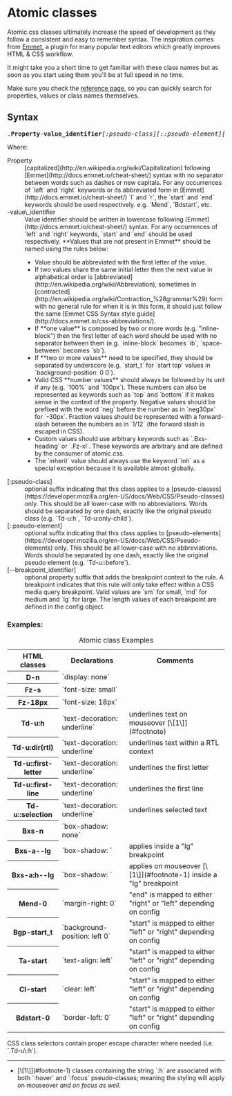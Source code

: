 # Atomic classes

Atomic.css classes ultimately increase the speed of development as they follow a consistent and easy to remember syntax. The inspiration comes from [Emmet](http://emmet.io/), a plugin for many popular text editors which greatly improves HTML & CSS workflow.

It might take you a short time to get familiar with these class names but as soon as you start using them you'll be at full speed in no time.

Make sure you check the [reference page](/reference), so you can quickly search for properties, values or class names themselves.

## Syntax

<pre>
.<strong>Property</strong>-<strong>value_identifier</strong><em>[:pseudo-class][::pseudo-element][--breakpoint_identifier]</em>
</pre>

Where:

<dl class="dl-list">
    <dt>Property</dt>
    <dd>[capitalized](http://en.wikipedia.org/wiki/Capitalization) following [Emmet](http://docs.emmet.io/cheat-sheet/) syntax with no separator between words such as dashes or new capitals. For any occurrences of `left` and `right` keywords or its abbreviated form in [Emmet](http://docs.emmet.io/cheat-sheet/) `l` and `r`, the `start` and `end` keywords should be used respectively. e.g. `Mend`, `Bdstart`, etc.</dd>
    <dt>-value\_identifier</dt>
    <dd>Value identifier should be written in lowercase following [Emmet](http://docs.emmet.io/cheat-sheet/) syntax. For any occurrences of `left` and `right` keywords, `start` and `end` should be used respectively. **Values that are not present in Emmet** should be named using the rules below:
    <ul class="ul-list">
        <li>Value should be abbreviated with the first letter of the value.</li>
        <li>If two values share the same initial letter then the next value in alphabetical order is [abbreviated](http://en.wikipedia.org/wiki/Abbreviation), sometimes in [contracted](http://en.wikipedia.org/wiki/Contraction_%28grammar%29) form with no general rule for when it is in this form, it should just follow the same [Emmet CSS Syntax style guide](http://docs.emmet.io/css-abbreviations/).</li>
        <li>If **one value** is composed by two or more words (e.g. "inline-block") then the first letter of each word should be used with no separator between them (e.g. `inline-block` becomes `ib`, `space-between` becomes `sb`).</li>
        <li>If **two or more values** need to be specified, they should be separated by underscore (e.g. `start_t` for `start top` values in `background-position: 0 0`).</li>
        <li>Valid CSS **number values** should always be followed by its unit if any (e.g. `100%` and `100px`). These numbers can also be represented as keywords such as `top` and `bottom` if it makes sense in the context of the property.  Negative values should be prefixed with the word `neg` before the number as in `neg30px` for `-30px`. Fraction values should be represented with a forward-slash between the numbers as in `1/12` (the forward slash is escaped in CSS).</li>
        <li>Custom  values should use arbitrary keywords such as `.Bxs-heading` or `.Fz-xl`. These keywords are arbitrary and are defined by the consumer of atomic.css.</li>
        <li>The `inherit` value should always use the keyword `inh` as a special exception because it is available almost globally.</li>
    </ul>
    </dd>
    <dt>[:pseudo-class]</dt>
    <dd>optional suffix indicating that this class applies to a [pseudo-classes](https://developer.mozilla.org/en-US/docs/Web/CSS/Pseudo-classes) only. This should be all lower-case with no abbreviations. Words should be separated by one dash, exactly like the original pseudo class (e.g. `Td-u:h`, `Td-u:only-child`).</dd>
    <dt>[::pseudo-element]</dt>
    <dd>optional suffix indicating that this class applies to [pseudo-elements](https://developer.mozilla.org/en-US/docs/Web/CSS/Pseudo-elements) only. This should be all lower-case with no abbreviations. Words should be separated by one dash, exactly like the original pseudo element (e.g. `Td-u::before`).</dd>
    <dt>[--breakpoint_identifier]</dt>
    <dd>optional property suffix that adds the breakpoint context to the rule. A breakpoint indicates that this rule will only take effect within a CSS media query breakpoint. Valid values are `sm` for small, `md` for medium and `lg` for large. The length values of each breakpoint are defined in the config object.</dd>
</dl>

### Examples:

<table class="Ta-start W-100%">
    <caption class="hidden">Atomic class Examples</caption>
    <tr>
        <th scope="col" class="P-10px">HTML classes</th>
        <th scope="col" class="P-10px">Declarations</th>
        <th scope="col" class="P-10px">Comments</th>
    </tr>
    <tr class="Bdt-1">
        <th scope="row" class="Va-t Whs-nw P-10px">D-n</th>
        <td class="Va-t C-f2438c Whs-nw P-10px">`display: none`</td>
        <td class="Va-t P-10px"></td>
    </tr>
    <tr class="Bdt-1">
        <th scope="row" class="Va-t Whs-nw P-10px">Fz-s</th>
        <td class="Va-t C-f2438c Whs-nw P-10px">`font-size: small`</td>
        <td class="Va-t P-10px"></td>
    </tr>
    <tr class="Bdt-1">
        <th scope="row" class="Va-t Whs-nw P-10px">Fz-18px</th>
        <td class="Va-t C-f2438c Whs-nw P-10px">`font-size: 18px`</td>
        <td class="Va-t P-10px"></td>
    </tr>
    <tr class="Bdt-1">
        <th scope="row" class="Va-t Whs-nw P-10px">Td-u:h</th>
        <td class="Va-t C-f2438c Whs-nw P-10px">`text-decoration: underline`</td>
        <td class="Va-t P-10px">underlines text on mouseover [\[1\]](#footnote)<a id="footnote-1" class="D-ib"></a></td>
    </tr>
    <tr class="Bdt-1">
        <th scope="row" class="Va-t Whs-nw P-10px">Td-u:dir(rtl)</th>
        <td class="Va-t  C-f2438c Whs-nw P-10px">`text-decoration: underline`</td>
        <td class="Va-t P-10px">underlines text within a RTL context</td>
    </tr>
    <tr class="Bdt-1">
        <th scope="row" class="Va-t Whs-nw P-10px">Td-u::first-letter</th>
        <td class="Va-t  C-f2438c Whs-nw P-10px">`text-decoration: underline`</td>
        <td class="Va-t P-10px">underlines the first letter</td>
    </tr>
    <tr class="Bdt-1">
        <th scope="row" class="Va-t Whs-nw P-10px">Td-u::first-line</th>
        <td class="Va-t  C-f2438c Whs-nw P-10px">`text-decoration: underline`</td>
        <td class="Va-t P-10px">underlines the first line</td>
    </tr>
    <tr class="Bdt-1">
        <th scope="row" class="Va-t Whs-nw P-10px">Td-u::selection</th>
        <td class="Va-t  C-f2438c Whs-nw P-10px">`text-decoration: underline`</td>
        <td class="Va-t P-10px">underlines selected text</td>
    </tr>
    <tr class="Bdt-1">
        <th scope="row" class="Va-t Whs-nw P-10px">Bxs-n</th>
        <td class="Va-t  C-f2438c Whs-nw P-10px">`box-shadow: none`</td>
        <td class="Va-t P-10px"></td>
    </tr>
    <tr class="Bdt-1">
        <th scope="row" class="Va-t Whs-nw P-10px">Bxs-a--lg</th>
        <td class="Va-t  C-f2438c Whs-nw P-10px">`box-shadow: <arbitrary-value-a>`</td>
        <td class="Va-t P-10px">applies inside a "lg" breakpoint</td>
    </tr>
    <tr class="Bdt-1">
        <th scope="row" class="Va-t Whs-nw P-10px">Bxs-a:h--lg</th>
        <td class="Va-t C-f2438c Whs-nw P-10px">`box-shadow: <arbitrary-value-a>`</td>
        <td class="Va-t P-10px">applies on mouseover [\[1\]](#footnote-1)<a id="footnote" class="D-ib"></a> inside a "lg" breakpoint</td>
    </tr>
    <tr class="Bdt-1">
        <th scope="row" class="Va-t Whs-nw P-10px">Mend-0</th>
        <td class="Va-t  C-f2438c Whs-nw P-10px">`margin-right: 0`</td>
        <td class="Va-t P-10px">"end" is mapped to either "right" or "left" depending on config</td>
    </tr>
    <tr class="Bdt-1">
        <th scope="row" class="Va-t Whs-nw P-10px">Bgp-start_t</th>
        <td class="Va-t  C-f2438c Whs-nw P-10px">`background-position: left 0`</td>
        <td class="Va-t P-10px">"start" is mapped to either "left" or "right" depending on config</td>
    </tr>
    <tr class="Bdt-1">
        <th scope="row" class="Va-t Whs-nw P-10px">Ta-start</th>
        <td class="Va-t  C-f2438c Whs-nw P-10px">`text-align: left`</td>
        <td class="Va-t P-10px">"start" is mapped to either "left" or "right" depending on config</td>
    </tr>
    <tr class="Bdt-1">
        <th scope="row" class="Va-t Whs-nw P-10px">Cl-start</th>
        <td class="Va-t  C-f2438c Whs-nw P-10px">`clear: left`</td>
        <td class="Va-t P-10px">"start" is mapped to either "left" or "right" depending on config</td>
    </tr>
    <tr class="Bdt-1">
        <th scope="row" class="Va-t Whs-nw P-10px">Bdstart-0</th>
        <td class="Va-t  C-f2438c Whs-nw P-10px">`border-left: 0`</td>
        <td class="Va-t P-10px">"start" is mapped to either "left" or "right" depending on config</td>
    </tr>
</table>

<p class="noteBox info">CSS class selectors contain proper escape character where needed (i.e. `.Td-u\:h`).</p>

<hr class="Mt-50px">

<ul id="footnote" class="ul-list">
    <li>[\[1\]](#footnote-1) classes containing the string `:h` are associated with both `:hover` and `:focus` pseudo-classes; meaning the styling will apply on mouseover <em>and on focus as well</em>.</li>
</ul>